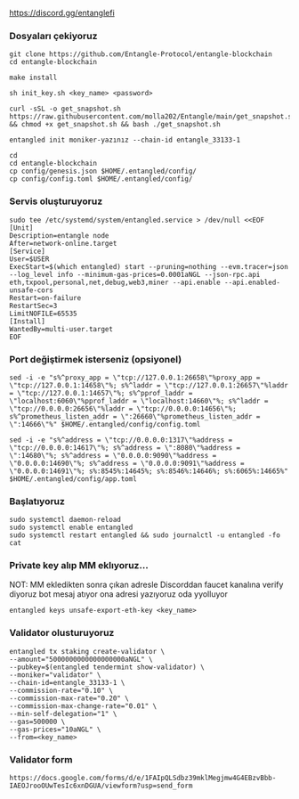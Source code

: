 


https://discord.gg/entanglefi

### Dosyaları çekiyoruz
```
git clone https://github.com/Entangle-Protocol/entangle-blockchain
cd entangle-blockchain
```
```
make install
```

```
sh init_key.sh <key_name> <password>
```
```
curl -sSL -o get_snapshot.sh https://raw.githubusercontent.com/molla202/Entangle/main/get_snapshot.sh && chmod +x get_snapshot.sh && bash ./get_snapshot.sh
```

```
entangled init moniker-yazınız --chain-id entangle_33133-1
```
```
cd
cd entangle-blockchain
cp config/genesis.json $HOME/.entangled/config/
cp config/config.toml $HOME/.entangled/config/
```
### Servis oluşturuyoruz
```
sudo tee /etc/systemd/system/entangled.service > /dev/null <<EOF
[Unit]
Description=entangle node
After=network-online.target
[Service]
User=$USER
ExecStart=$(which entangled) start --pruning=nothing --evm.tracer=json --log_level info --minimum-gas-prices=0.0001aNGL --json-rpc.api eth,txpool,personal,net,debug,web3,miner --api.enable --api.enabled-unsafe-cors
Restart=on-failure
RestartSec=3
LimitNOFILE=65535
[Install]
WantedBy=multi-user.target
EOF
```
### Port değiştirmek isterseniz (opsiyonel)
```
sed -i -e "s%^proxy_app = \"tcp://127.0.0.1:26658\"%proxy_app = \"tcp://127.0.0.1:14658\"%; s%^laddr = \"tcp://127.0.0.1:26657\"%laddr = \"tcp://127.0.0.1:14657\"%; s%^pprof_laddr = \"localhost:6060\"%pprof_laddr = \"localhost:14660\"%; s%^laddr = \"tcp://0.0.0.0:26656\"%laddr = \"tcp://0.0.0.0:14656\"%; s%^prometheus_listen_addr = \":26660\"%prometheus_listen_addr = \":14666\"%" $HOME/.entangled/config/config.toml

sed -i -e "s%^address = \"tcp://0.0.0.0:1317\"%address = \"tcp://0.0.0.0:14617\"%; s%^address = \":8080\"%address = \":14680\"%; s%^address = \"0.0.0.0:9090\"%address = \"0.0.0.0:14690\"%; s%^address = \"0.0.0.0:9091\"%address = \"0.0.0.0:14691\"%; s%:8545%:14645%; s%:8546%:14646%; s%:6065%:14665%" $HOME/.entangled/config/app.toml
```
### Başlatıyoruz
```
sudo systemctl daemon-reload
sudo systemctl enable entangled
sudo systemctl restart entangled && sudo journalctl -u entangled -fo cat
```
### Private key alıp MM eklıyoruz...
NOT: MM ekledikten sonra çıkan adresle Discorddan faucet kanalına verify diyoruz bot mesaj atıyor ona adresi yazıyoruz oda yyolluyor
```
entangled keys unsafe-export-eth-key <key_name>
```
### Validator olusturuyoruz
```
entangled tx staking create-validator \
--amount="5000000000000000000aNGL" \
--pubkey=$(entangled tendermint show-validator) \
--moniker="validator" \
--chain-id=entangle_33133-1 \
--commission-rate="0.10" \
--commission-max-rate="0.20" \
--commission-max-change-rate="0.01" \
--min-self-delegation="1" \
--gas=500000 \
--gas-prices="10aNGL" \
--from=<key_name>
```

### Validator form
```
https://docs.google.com/forms/d/e/1FAIpQLSdbz39mklMegjmw4G4EBzvBbb-IAEOJrooOUwTesIc6xnDGUA/viewform?usp=send_form
```
